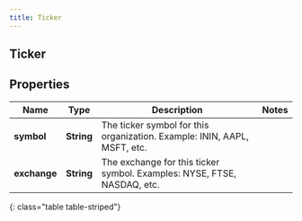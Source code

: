```yaml
---
title: Ticker
---
```

## Ticker


## Properties

| Name | Type | Description | Notes |
| ------------ | ------------- | ------------- | ------------- |
| **symbol** | <!----><!---->**String**<!----> | The ticker symbol for this organization. Example: ININ, AAPL, MSFT, etc. |  |
| **exchange** | <!----><!---->**String**<!----> | The exchange for this ticker symbol. Examples: NYSE, FTSE, NASDAQ, etc. |  |
{: class="table table-striped"}



